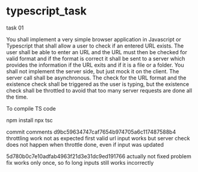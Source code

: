 # typescript_task

task 01

You shall implement a very simple browser application in Javascript or Typescript that shall allow a user to check if an entered URL exists. The user shall be able to enter an URL and the URL must then be checked for valid format and if the format is correct it shall be sent to a server which provides the information if the URL exits and if it is a file or a folder. You shall not implement the server side, but just mock it on the client. The server call shall be asynchronous.
The check for the URL format and the existence check shall be triggered as the user is typing, but the existence check shall be throttled to avoid that too many server requests are done all the time.


To compile TS code

npm install
npx tsc 


commit comments
d9bc59634747caf7654b974705a6c117487588b4
    throttling work not as expected
    first valid url input works but server check does not happen when throttle done, even if input was updated

5d780b0c7e10adfab4963f21d3e31dc9ed191766
    actually not fixed problem
    fix works only once, so fo long inputs still works incorrectly